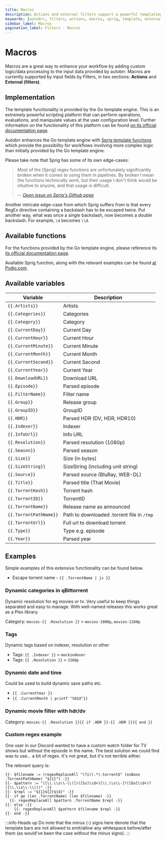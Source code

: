 ```yaml
---
title: Macros
description: Actions and external filters support a powerful templating engine which you might not want to miss out on!
keywords: [autobrr, filters, actions, macros, sprig, template, external]
sidebar_label: Macros
pagination_label: Filters - Macros
---
```


# Macros

Macros are a great way to enhance your workflow by adding custom logic/data processing to the input data provided by autobrr. Macros are currently supported by input fields by Filters, in two sections: <strong>Actions</strong> and <strong>External (filters)</strong>.

## Implementation

The template functionality is provided by the Go template engine. This is an extremely powerful scripting platform that can perform operations, evaluations, and manipulate values at the user configuration level. Further information on the functionality of this platform can be found [on its official documentation page](https://pkg.go.dev/text/template).

Autobrr enhances the Go template engine with [Sprig template functions](https://masterminds.github.io/sprig/) which provide the possibility for workflows involving more complex logic than initially provided by the Go template engine.

Please take note that Sprig has some of its own edge-cases:

> Most of the [Sprig] regex functions are unfortunately significantly broken when it comes to using them in pipelines. By broken I mean the functions technically work, but their usage I don't think would be intuitive to anyone, and that usage is difficult.
>
> -- <cite>[Open issue on Sprig's Github page](https://github.com/Masterminds/sprig/issues/86)</cite>

Another intricate edge-case from which Sprig suffers from is that every RegEx directive containing a backslash has to be escaped twice. Put another way, what was once a _single_ backslash, now becomes a _double_ backslash. For example, `\d` becomes `\\d`.

## Available functions

For the functions provided by the Go template engine, please reference its [its official documentation page](https://pkg.go.dev/text/template).

Available Sprig function, along with the relevant examples can be found [at Pydio.com](https://pydio.com/en/docs/cells-flows/sprig).

## Available variables

| Variable               | Description                                |
| ---------------------- | ------------------------------------------ |
| `{{.Artists}}`         | Artists                                    |
| `{{.Categories}}`      | Categories                                 |
| `{{.Category}}`        | Category                                   |
| `{{.CurrentDay}}`      | Current Day                                |
| `{{.CurrentHour}}`     | Current Hour                               |
| `{{.CurrentMinute}}`   | Current Minute                             |
| `{{.CurrentMonth}}`    | Current Month                              |
| `{{.CurrentSecond}}`   | Current Second                             |
| `{{.CurrentYear}}`     | Current Year                               |
| `{{.DownloadURL}}`     | Download URL                               |
| `{{.Episode}}`         | Parsed episode                             |
| `{{.FilterName}}`      | Filter name                                |
| `{{.Group}}`           | Release group                              |
| `{{.GroupID}}`         | GroupID                                    |
| `{{.HDR}}`             | Parsed HDR (DV, HDR, HDR10)                |
| `{{.Indexer}}`         | Indexer                                    |
| `{{.InfoUrl}}`         | Info URL                                   |
| `{{.Resolution}}`      | Parsed resolution (1080p)                  |
| `{{.Season}}`          | Parsed season                              |
| `{{.Size}}`            | Size (in bytes)                            |
| `{{.SizeString}}`      | SizeString (including unit string)         |
| `{{.Source}}`          | Parsed source (BluRay, WEB-DL)             |
| `{{.Title}}`           | Parsed title (That Movie)                  |
| `{{.TorrentHash}}`     | Torrent hash                               |
| `{{.TorrentID}}`       | TorrentID                                  |
| `{{.TorrentName}}`     | Release name as announced                  |
| `{{.TorrentPathName}}` | Path to downloaded .torrent file in `/tmp` |
| `{{.TorrentUrl}}`      | Full url to download torrent               |
| `{{.Type}}`            | Type e.g. episode                          |
| `{{.Year}}`            | Parsed year                                |

## Examples

Simple examples of this extensive functionality can be found below.

- Escape torrent name - `{{ .TorrentName | js }}`

### Dynamic categories in qBittorrent

Dynamic resolution for eg movies or tv. Very useful to keep things separated and easy to manage. With well-named releases this works great as a Plex library.

Category: `movies-{{ .Resolution }}` = `movies-1080p`, `movies-2160p`

### Tags

Dynamic tags based on indexer, resolution or other

- Tags: `{{ .Indexer }}` = `mockindexer`
- Tags: `{{ .Resolution }}` = `2160p`

### Dynamic date and time

Could be used to build dynamic save paths etc.

- `{{ .CurrentYear }}`
- `{{ .CurrentMonth | printf "%02d"}}`

### Dynamic movie filter with hdr/dv

Category: `movies-{{ .Resolution }}{{ if .HDR }}-{{ .HDR }}{{ end }}`

### Custom regex example

One user in our Discord wanted to have a custom watch folder for TV shows but without the episode in the name.
The best solution we could find was to use... a bit of regex. It's not great, but it's not terrible either.

The relevant query is:

```
{{- $filename := (regexReplaceAll "(?i)(.*).torrent$" (osBase .TorrentPathName) "${1}") -}}
{{- $pattern := "([\\.\\s\\-\\(])([Ss]\\d+)[\\.\\s\\-]?([Ee]\\d+)?([\\.\\s\\-\\)])" -}}
{{- $repl := "${1}${2}${4}" -}}
{{- if ge (len .TorrentName) (len $filename) -}}
  {{- regexReplaceAll $pattern .TorrentName $repl -}}
{{- else -}}
	{{- regexReplaceAll $pattern $filename $repl -}}
{{- end -}}
```

:::info Heads up
Do note that the minus (-) signs here denote that the template bars are not allowed to emit/allow any whitespace before/after them (as would've been the case without the minus signs).
:::
